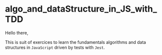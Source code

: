 # algo_and_dataStructure_in_JS_with_TDD
Hello there,

This is suit of exercices to learn the fundamentals algorithms and data structures in `JavaScript` driven by tests with `Jest`.
